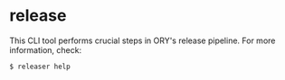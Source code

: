 # release

This CLI tool performs crucial steps in ORY's release pipeline. For more information, check:

```
$ releaser help
```

